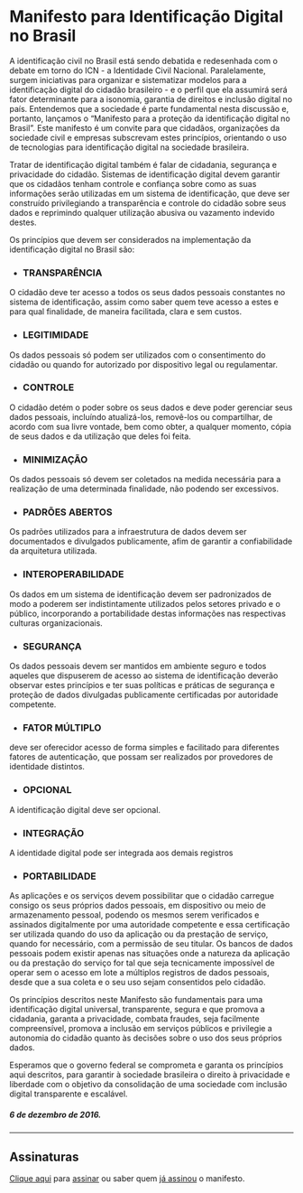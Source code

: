 # Manifesto para Identificação Digital no Brasil

A identificação civil no Brasil está sendo debatida e redesenhada com o debate em torno do ICN - a Identidade Civil Nacional. Paralelamente, surgem iniciativas para organizar e sistematizar modelos para a identificação digital do cidadão brasileiro - e o perfil que ela assumirá será fator determinante para a isonomia, garantia de direitos e inclusão digital no país. Entendemos que a sociedade é parte fundamental nesta discussão e, portanto, lançamos o “Manifesto para a proteção da identificação digital no Brasil”. Este manifesto é um convite para que cidadãos, organizações da sociedade civil e empresas subscrevam estes princípios, orientando o uso de tecnologias para identificação digital na sociedade brasileira.


Tratar de identificação digital também é falar de cidadania, segurança e privacidade do cidadão. Sistemas de identificação digital devem garantir que os cidadãos tenham controle e confiança sobre como as suas informações serão utilizadas em um sistema de identificação, que deve ser construído privilegiando a transparência e controle do cidadão sobre seus dados e reprimindo qualquer utilização abusiva ou vazamento indevido destes.

Os princípios que devem ser considerados na implementação da identificação digital no Brasil são:

  * ### TRANSPARÊNCIA 
O cidadão deve ter acesso a todos os seus dados pessoais constantes no sistema de identificação, assim como saber quem teve acesso a estes e para qual finalidade, de maneira facilitada, clara e sem custos.

  * ### LEGITIMIDADE
Os dados pessoais só podem ser utilizados com o consentimento do cidadão ou quando for autorizado por dispositivo legal ou regulamentar.

  * ### CONTROLE
O cidadão detém o poder sobre os seus dados e deve poder gerenciar seus dados pessoais, incluíndo atualizá-los, removê-los ou compartilhar, de acordo com sua livre vontade, bem como obter, a qualquer momento, cópia de seus dados e da utilização que deles foi feita.

  * ### MINIMIZAÇÃO 
Os dados pessoais só devem ser coletados na medida necessária para a realização de uma determinada finalidade, não podendo ser excessivos.

  * ### PADRÕES ABERTOS 
Os padrões utilizados para a infraestrutura de dados devem ser documentados e divulgados publicamente, afim de garantir a confiabilidade da arquitetura utilizada.

  * ### INTEROPERABILIDADE 
Os dados em um sistema de identificação devem ser padronizados de modo a poderem ser indistintamente utilizados pelos setores privado e o público, incorporando a portabilidade destas informações nas respectivas culturas organizacionais.

  * ### SEGURANÇA
Os dados pessoais devem ser mantidos em ambiente seguro e todos aqueles que dispuserem de acesso ao sistema de identificação deverão observar estes princípios e ter suas políticas e práticas de segurança e proteção de dados divulgadas publicamente certificadas por autoridade competente.

  * ### FATOR MÚLTIPLO 
deve ser oferecidor acesso de forma simples e facilitado para diferentes fatores de autenticação, que possam ser realizados por provedores de identidade distintos.

  * ### OPCIONAL 
A identificação digital deve ser opcional.

  * ### INTEGRAÇÃO 
A identidade digital pode ser integrada aos demais registros

  * ### PORTABILIDADE
As aplicações e os serviços devem possibilitar que o cidadão carregue consigo os seus próprios dados pessoais, em dispositivo ou meio de armazenamento pessoal, podendo os mesmos serem verificados e assinados digitalmente por uma autoridade competente e essa certificação ser utilizada quando do uso da aplicação ou da prestação de serviço, quando for necessário, com a permissão de seu titular. Os bancos de dados pessoais podem existir apenas nas situações onde a natureza da aplicação ou da prestação do serviço for tal que seja tecnicamente impossível de operar sem o acesso em lote a múltiplos registros de dados pessoais, desde que a sua coleta e o seu uso sejam consentidos pelo cidadão.

Os princípios descritos neste Manifesto são fundamentais para uma identificação digital universal, transparente, segura e que promova a cidadania, garanta a privacidade, combata fraudes, seja facilmente compreensível, promova a inclusão em serviços públicos e privilegie a autonomia do cidadão quanto às decisões sobre o uso dos seus próprios dados. 

Esperamos que o governo federal se comprometa e garanta os princípios aqui descritos, para garantir à sociedade brasileira o direito à privacidade e liberdade com o objetivo da consolidação de uma sociedade com inclusão digital transparente e escalável.

##### 6 de dezembro de 2016.
---


## Assinaturas
[Clique aqui](assinaturas.md) para [assinar](assinaturas.md) ou saber quem [já assinou](assinaturas.md) o manifesto.
